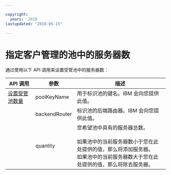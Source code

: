 ```yaml
---

copyright:
  years:  2018
lastupdated: "2018-05-15"

---
```


# 指定客户管理的池中的服务器数

通过使用以下 API 调用来设置受管池中的服务器数：

|API 调用|参数|描述|
|---|---|---|
|<a href="https://softlayer.github.io/reference/services/SoftLayer_Account/setManagedPoolQuantity/" target="_blank">设置受管池数量</a>|poolKeyName|用于标识池的键名。IBM 会向您提供此值。|
|  |backendRouter|标识池的后端路由器。IBM 会向您提供此值。|
|  |quantity|您希望池中具有的服务器总数。<br><br>如果池中的当前服务器数小于您在此处提供的值，那么将添加服务器。<br>如果池中的当前服务器数大于您在此处提供的值，那么将除去服务器。|
